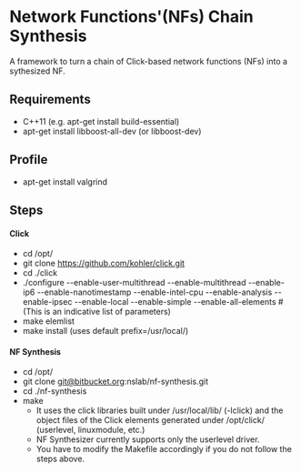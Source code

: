 Network Functions'(NFs) Chain Synthesis
======

A framework to turn a chain of Click-based network functions (NFs) into a sythesized NF.

## Requirements
  * C++11 (e.g. apt-get install build-essential)
  * apt-get install libboost-all-dev (or libboost-dev)

## Profile
  * apt-get install valgrind

## Steps
#### Click
  * cd /opt/
  * git clone https://github.com/kohler/click.git
  * cd ./click
  * ./configure --enable-user-multithread --enable-multithread --enable-ip6 --enable-nanotimestamp
		--enable-intel-cpu --enable-analysis --enable-ipsec --enable-local --enable-simple
		--enable-all-elements #(This is an indicative list of parameters)
  * make elemlist
  * make install (uses default prefix=/usr/local/)

#### NF Synthesis  
  * cd /opt/
  * git clone git@bitbucket.org:nslab/nf-synthesis.git
  * cd ./nf-synthesis
  * make
    * It uses the click libraries built under /usr/local/lib/ (-lclick) and the object files
      of the Click elements generated under /opt/click/<driver> (userlevel, linuxmodule, etc.)
    * NF Synthesizer currently supports only the userlevel driver.
    * You have to modify the Makefile accordingly if you do not follow the steps above.
